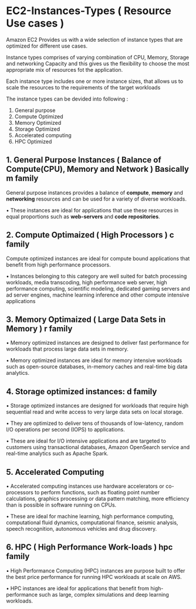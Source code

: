 # EC2-Instances-Types ( Resource Use cases )

Amazon EC2 Provides us with a wide selection of instance types that are optimized for different use cases.

Instance types comprises of varying combination of CPU, Memory, Storage and networking Capacity 
and this gives us the flexibility to choose the most appropriate mix of resources fot the application.

Each instance type includes one or more instance sizes, that allows us to scale the resources to the requirements of the target workloads

The instance types can be devided into following :
1. General purpose
2. Compute Optimized
3. Memory Optimized
4. Storage Optimized
5. Accelerated computing
6. HPC Optimized

## 1. General Purpose Instances ( Balance of Compute(CPU), Memory and Network ) Basically m family
General purpose instances provides a balance of **compute**, **memory** and **networking** resources and can be used for a variety of diverse workloads.

• These instances are ideal for applications that use these resources in equal proportions such as **web-servers** and **code repositories**.

## 2. Compute Optimaized ( High Processors ) c family
Compute optimized instances are ideal for compute bound applications that benefit from high performance processors.

• Instances belonging to this category are well suited for batch processing workloads, media transcoding, high performance web server,
high performance computing, scientific modeling, dedicated gaming servers and ad server engines, machine learning inference and other compute intensive applications

## 3. Memory Optimaized ( Large Data Sets in Memory ) r family
• Memory optimized instances are designed to deliver fast performance for workloads that process large data sets in memory.

• Memory optimized instances are ideal for memory intensive workloads such as open-source databases, in-memory caches and real-time big data analytics.

## 4. Storage optimized instances: d family
• Storage optimized instances are designed for workloads that require high sequential read and write access to very large data sets on local storage.

• They are optimized to deliver tens of thousands of low-latency, random I/O operations per second (IOPS) to applications.

• These are ideal for I/O intensive applications and are targeted to customers using transactional databases, Amazon OpenSearch service and real-time analytics such as Apache Spark.

## 5. Accelerated Computing 
• Accelerated computing instances use hardware accelerators or co-processors to perform functions, such as floating point number calculations,
graphics processing or data pattern matching, more efficiency than is possible in software running on CPUs.

• These are ideal for machine learning, high performance computing, computational fluid dynamics, computational finance, seismic analysis, 
speech recognition, autonomous vehicles and drug discovery.

## 6. HPC ( High Performance Work-loads ) hpc family
• High Performance Computing (HPC) instances are purpose built to offer the best price performance for running HPC workloads at scale on AWS.

• HPC instances are ideal for applications that benefit from high-performance such as large, complex simulations and deep learning workloads.



   
